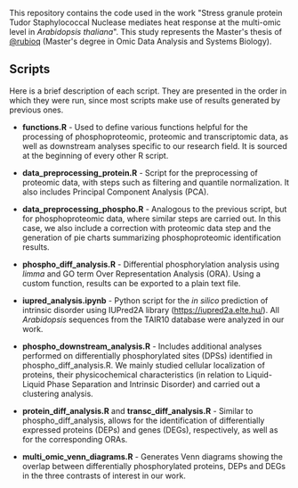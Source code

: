 
This repository contains the code used in the work "Stress granule protein Tudor Staphylococcal Nuclease mediates heat response at the multi-omic level in *Arabidopsis thaliana*". This study represents the Master's thesis of [@rubioq](https://github.com/rubioq/) (Master's degree in Omic Data Analysis and Systems Biology).  

## Scripts

Here is a brief description of each script. They are presented in the order in which they were run, since most scripts make use of results generated by previous ones. 

- **functions.R** - Used to define various functions helpful for the processing of phosphoproteomic, proteomic and transcriptomic data, as well as downstream analyses specific to our research field. It is sourced at the beginning of every other R script.

- **data_preprocessing_protein.R** - Script for the preprocessing of proteomic data, with steps such as filtering and quantile normalization. It also includes Principal Component Analysis (PCA).

- **data_preprocessing_phospho.R** - Analogous to the previous script, but for phosphoproteomic data, where similar steps are carried out. In this case, we also include a correction with proteomic data step and the generation of pie charts summarizing phosphoproteomic identification results.

- **phospho_diff_analysis.R** - Differential phosphorylation analysis using *limma* and GO term Over Representation Analysis (ORA). Using a custom function, results can be exported to a plain text file.

- **iupred_analysis.ipynb** - Python script for the *in silico* prediction of intrinsic disorder using IUPred2A library (https://iupred2a.elte.hu/). All *Arabidopsis* sequences from the TAIR10 database were analyzed in our work.

- **phospho_downstream_analysis.R** - Includes additional analyses performed on differentially phosphorylated sites (DPSs) identified in phospho_diff_analysis.R. We mainly studied cellular localization of proteins, their physicochemical characteristics (in relation to Liquid-Liquid Phase Separation and Intrinsic Disorder) and carried out a clustering analysis.

- **protein_diff_analysis.R** and **transc_diff_analysis.R** - Similar to phospho_diff_analysis, allows for the identification of differentially expressed proteins (DEPs) and genes (DEGs), respectively, as well as for the corresponding ORAs.

- **multi_omic_venn_diagrams.R** - Generates Venn diagrams showing the overlap between differentially phosphorylated proteins, DEPs and DEGs in the three contrasts of interest in our work.
